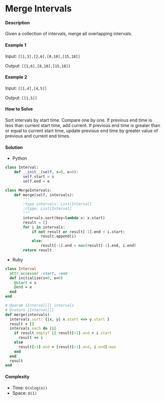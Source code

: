 # Merge Intervals

#### Description

Given a collection of intervals, merge all overlapping intervals.

#### Example 1
Input: `[[1,3],[2,6],[8,10],[15,18]]`

Output: `[[1,6],[8,10],[15,18]]`

#### Example 2
Input: `[[1,4],[4,5]]`

Output: `[[1,5]]`

#### How to Solve

Sort intervals by start time. Compare one by one. If previous end time is less than current start time, add current. If previous end time is greater than or equal to current start time, update previous end time by greater value of previous and current end times.

#### Solution
- Python

```python
class Interval:
    def __init__(self, s=0, e=0):
        self.start = s
        self.end = e

class MergeIntervals:
    def merge(self, intervals):
        """
        :type intervals: List[Interval]
        :rtype: List[Interval]
        """
        intervals.sort(key=lambda x: x.start)
        result = []
        for i in intervals:
            if not result or result[-1].end < i.start:
                result.append(i)
            else:
                result[-1].end = max(result[-1].end, i.end)
        return result
```

- Ruby

```ruby
class Interval
  attr_accessor :start, :end
  def initialize(s=0, e=0)
    @start = s
    @end = e
  end
end

# @param {Interval[]} intervals
# @return {Interval[]}
def merge(intervals)
  intervals.sort! {|x, y| x.start <=> y.start }
  result = []
  intervals.each do |i|
    if result.empty? || result[-1].end < i.start
      result << i
    else
      result[-1].end = [result[-1].end, i.end].max
    end
  end
  result
end
```

#### Complexity
- Time: `O(nlog(n))`
- Space: `O(1)`